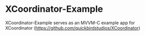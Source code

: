 # XCoordinator-Example
XCoordinator-Example serves as an MVVM-C example app for XCoordinator (https://github.com/quickbirdstudios/XCoordinator)
